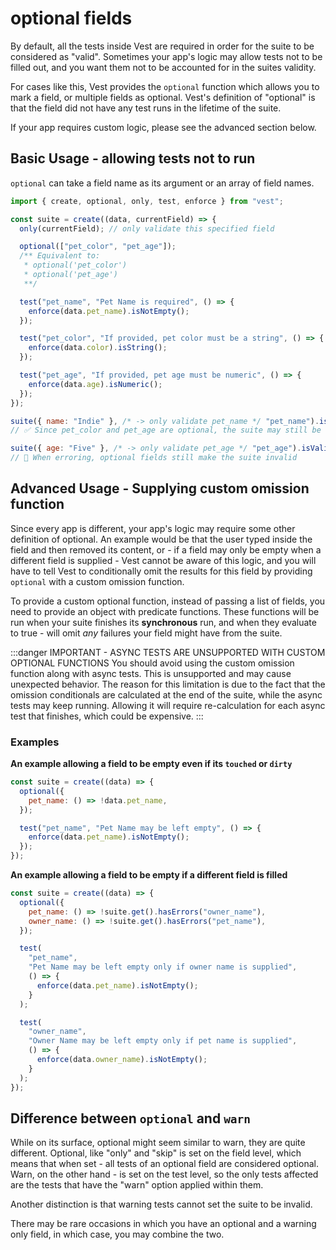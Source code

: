# optional fields

By default, all the tests inside Vest are required in order for the suite to be considered as "valid". Sometimes your app's logic may allow tests not to be filled out, and you want them not to be accounted for in the suites validity.

For cases like this, Vest provides the `optional` function which allows you to mark a field, or multiple fields as optional. Vest's definition of "optional" is that the field did not have any test runs in the lifetime of the suite.

If your app requires custom logic, please see the advanced section below.

## Basic Usage - allowing tests not to run

`optional` can take a field name as its argument or an array of field names.

```js
import { create, optional, only, test, enforce } from "vest";

const suite = create((data, currentField) => {
  only(currentField); // only validate this specified field

  optional(["pet_color", "pet_age"]);
  /** Equivalent to:
   * optional('pet_color')
   * optional('pet_age')
   **/

  test("pet_name", "Pet Name is required", () => {
    enforce(data.pet_name).isNotEmpty();
  });

  test("pet_color", "If provided, pet color must be a string", () => {
    enforce(data.color).isString();
  });

  test("pet_age", "If provided, pet age must be numeric", () => {
    enforce(data.age).isNumeric();
  });
});

suite({ name: "Indie" }, /* -> only validate pet_name */ "pet_name").isValid();
// ✅ Since pet_color and pet_age are optional, the suite may still be valid

suite({ age: "Five" }, /* -> only validate pet_age */ "pet_age").isValid();
// 🚨 When erroring, optional fields still make the suite invalid
```

## Advanced Usage - Supplying custom omission function

Since every app is different, your app's logic may require some other definition of optional. An example would be that the user typed inside the field and then removed its content, or - if a field may only be empty when a different field is supplied - Vest cannot be aware of this logic, and you will have to tell Vest to conditionally omit the results for this field by providing `optional` with a custom omission function.

To provide a custom optional function, instead of passing a list of fields, you need to provide an object with predicate functions. These functions will be run when your suite finishes its **synchronous** run, and when they evaluate to true - will omit _any_ failures your field might have from the suite.

:::danger IMPORTANT - ASYNC TESTS ARE UNSUPPORTED WITH CUSTOM OPTIONAL FUNCTIONS
You should avoid using the custom omission function along with async tests. This is unsupported and may cause unexpected behavior. The reason for this limitation is due to the fact that the omission conditionals are calculated at the end of the suite, while the async tests may keep running. Allowing it will require re-calculation for each async test that finishes, which could be expensive.
:::

### Examples

**An example allowing a field to be empty even if its `touched` or `dirty`**

```js
const suite = create((data) => {
  optional({
    pet_name: () => !data.pet_name,
  });

  test("pet_name", "Pet Name may be left empty", () => {
    enforce(data.pet_name).isNotEmpty();
  });
});
```

**An example allowing a field to be empty if a different field is filled**

```js
const suite = create((data) => {
  optional({
    pet_name: () => !suite.get().hasErrors("owner_name"),
    owner_name: () => !suite.get().hasErrors("pet_name"),
  });

  test(
    "pet_name",
    "Pet Name may be left empty only if owner name is supplied",
    () => {
      enforce(data.pet_name).isNotEmpty();
    }
  );

  test(
    "owner_name",
    "Owner Name may be left empty only if pet name is supplied",
    () => {
      enforce(data.owner_name).isNotEmpty();
    }
  );
});
```

## Difference between `optional` and `warn`

While on its surface, optional might seem similar to warn, they are quite different.
Optional, like "only" and "skip" is set on the field level, which means that when set - all tests of an optional field are considered optional. Warn, on the other hand - is set on the test level, so the only tests affected are the tests that have the "warn" option applied within them.

Another distinction is that warning tests cannot set the suite to be invalid.

There may be rare occasions in which you have an optional and a warning only field, in which case, you may combine the two.

